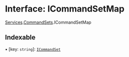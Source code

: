 # Interface: ICommandSetMap

[Services](../modules/tau_world.Services.md).[CommandSets](../modules/tau_world.Services.CommandSets.md).ICommandSetMap

## Indexable

▪ [key: `string`]: [`ICommandSet`](tau_world.Services.CommandSets.ICommandSet.md)

